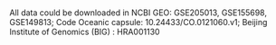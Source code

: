 # 
All data could be downloaded in NCBI GEO: GSE205013, GSE155698, GSE149813; Code Oceanic capsule: 10.24433/CO.0121060.v1; Beijing Institute of Genomics (BIG) : HRA001130 
